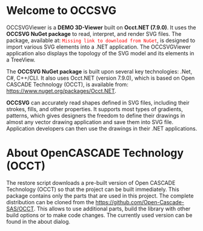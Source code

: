 # Welcome to OCCSVG

OCCSVGViewer is a <b>DEMO 3D-Viewer</b> built on <b>Occt.NET (7.9.0)</b>. It uses the <b>OCCSVG NuGet package</b> to read, interpret, and render SVG files. 
The package, available at: <code style="color : red">Missing link to download from NuGet</code>, is designed to import various SVG elements into a .NET application. 
The OCCSVGViewer application also displays the topology of the SVG model and its elements in a TreeView.

The <b>OCCSVG NuGet package</b> is built upon several key technologies: .Net, C#, C++/CLI. It also uses Occt.NET (version 7.9.0), which is based on Open CASCADE Technology (OCCT), is available from: https://www.nuget.org/packages/Occt.NET.

<b>OCCSVG</b> can accurately read shapes defined in SVG files, including their strokes, fills, and other properties. 
It supports most types of gradients, patterns, which gives designers the freedom to define their drawings in almost any vector drawing application and save them into SVG file. 
Application developers can then use the drawings in their .NET applications. 

# About OpenCASCADE Technology (OCCT)
The restore script downloads a pre-built version of Open CASCADE Technology (OCCT) so that the project can be built immediately. 
This package contains only the parts that are used in this project. The complete distribution can be cloned from the
https://github.com/Open-Cascade-SAS/OCCT.
This allows to use additional parts, build the library with other build options or to make code changes. The currently used version can be found in the about dialog.
